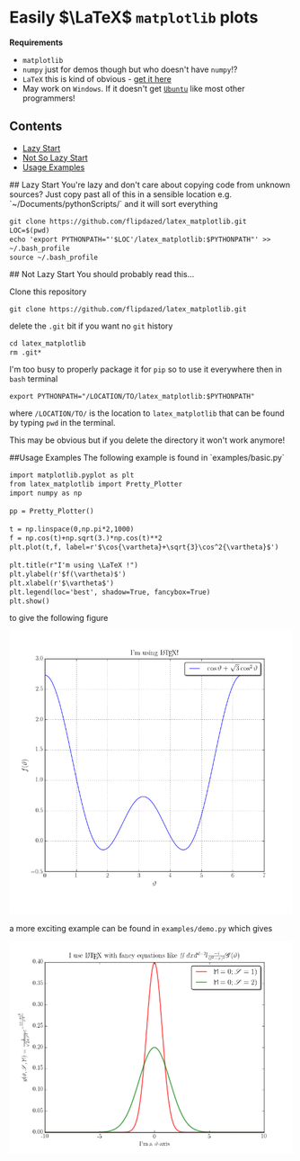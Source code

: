 Easily $\LaTeX$ `matplotlib` plots
===============

**Requirements**
 - `matplotlib`
 - `numpy` just for demos though but who doesn't have `numpy`!?
 - `LaTeX` this is kind of obvious - [get it here](https://www.latex-project.org/get/)
 - May work on `Windows`. If it doesn't get [`Ubuntu`](http://www.ubuntu.com/) like most other programmers!

## Contents
 - [Lazy Start](#ls)
 - [Not So Lazy Start](#nsls)
 - [Usage Examples](#e)

<a name="ls"/>
## Lazy Start
You're lazy and don't care about copying code from unknown sources? Just copy past all of this in a sensible location e.g. `~/Documents/pythonScripts/` and it will sort everything

    git clone https://github.com/flipdazed/latex_matplotlib.git
    LOC=$(pwd)
    echo 'export PYTHONPATH="'$LOC'/latex_matplotlib:$PYTHONPATH"' >> ~/.bash_profile
    source ~/.bash_profile

<a name="nsls"/>
## Not Lazy Start
You should probably read this...

Clone this repository

    git clone https://github.com/flipdazed/latex_matplotlib.git

delete the `.git` bit if you want no `git` history
    
    cd latex_matplotlib
    rm .git*

I'm too busy to properly package it for `pip` so to use it everywhere then in `bash` terminal

    
    export PYTHONPATH="/LOCATION/TO/latex_matplotlib:$PYTHONPATH"

where `/LOCATION/TO/` is the location to `latex_matplotlib` that can be found by typing `pwd` in the terminal.

This may be obvious but if you delete the directory it won't work anymore!

<a name="e"/>
##Usage Examples
The following example is found in `examples/basic.py`

    
    import matplotlib.pyplot as plt
    from latex_matplotlib import Pretty_Plotter
    import numpy as np
    
    pp = Pretty_Plotter()
    
    t = np.linspace(0,np.pi*2,1000)
    f = np.cos(t)+np.sqrt(3.)*np.cos(t)**2
    plt.plot(t,f, label=r'$\cos{\vartheta}+\sqrt{3}\cos^2{\vartheta}$')
    
    plt.title(r"I'm using \LaTeX !")
    plt.ylabel(r'$f(\vartheta)$')
    plt.xlabel(r'$\vartheta$')
    plt.legend(loc='best', shadow=True, fancybox=True)
    plt.show()

to give the following figure

![basic](examples/basic.png)

a more exciting example can be found in `examples/demo.py` which gives

![demo](examples/demo.png)